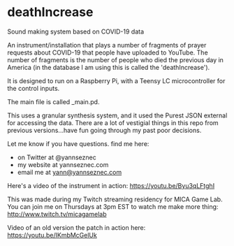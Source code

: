 # deathIncrease
Sound making system based on COVID-19 data

An instrument/installation that plays a number of fragments of prayer requests about COVID-19 that people have uploaded to YouTube. The number of fragments is the number of people who died the previous day in America (in the database I am using this is called the 'deathIncrease').

It is designed to run on a Raspberry Pi, with a Teensy LC microcontroller for the control inputs. 

The main file is called _main.pd. 

This uses a granular synthesis system, and it used the Purest JSON external for accessing the data. There are a lot of vestigial things in this repo from previous versions...have fun going through my past poor decisions.

Let me know if you have questions. find me here:

- on Twitter at @yannseznec
- my website at yannseznec.com
- email me at yann@yannseznec.com

Here's a video of the instrument in action: https://youtu.be/Byu3qLFtghI

This was made during my Twitch streaming residency for MICA Game Lab. You can join me on Thursdays at 3pm EST to watch me make more thing: http://www.twitch.tv/micagamelab

Video of an old version the patch in action here: https://youtu.be/IKmbMcGelUk
